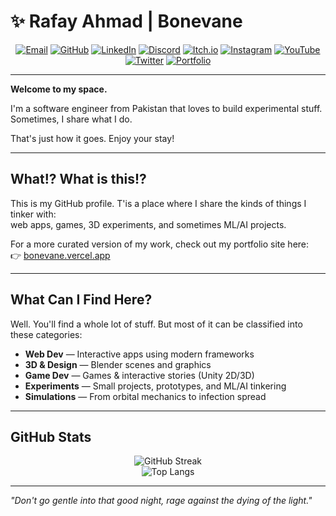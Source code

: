 # ✨ Rafay Ahmad | Bonevane

<div align="center">

[![Email](https://img.shields.io/badge/Email-34A853?style=flat&logo=gmail&logoColor=white)](mailto:rahmad.atomic44@gmail.com)
[![GitHub](https://img.shields.io/badge/GitHub-181717?style=flat&logo=github&logoColor=white)](https://github.com/bonevane)
[![LinkedIn](https://img.shields.io/badge/LinkedIn-0A66C2?style=flat&logo=linkedin&logoColor=white)](https://linkedin.com/in/rafay-ahmad)
[![Discord](https://img.shields.io/badge/Discord-5865F2?style=flat&logo=discord&logoColor=white)](https://discord.com/users/bonevane)
[![Itch.io](https://img.shields.io/badge/Itch.io-FA5C5C?style=flat&logo=itchdotio&logoColor=white)](https://bonevane.itch.io)
[![Instagram](https://img.shields.io/badge/Instagram-E4405F?style=flat&logo=instagram&logoColor=white)](https://instagram.com/rafay_ahmad44)
[![YouTube](https://img.shields.io/badge/YouTube-FF0000?style=flat&logo=youtube&logoColor=white)](https://youtube.com/@bonevane)
[![Twitter](https://img.shields.io/badge/Twitter-000000?style=flat&logo=x&logoColor=white)](https://x.com/Bonevane_YT)
[![Portfolio](https://img.shields.io/badge/Portfolio-4285F4?style=flat&logo=googlechrome&logoColor=white)](https://bonevane.vercel.app)

</div>

---

**Welcome to my space.**

I'm a software engineer from Pakistan that loves to build experimental stuff. Sometimes, I share what I do.

That's just how it goes. Enjoy your stay!

---

## What!? What is this!?

This is my GitHub profile. T'is a place where I share the kinds of things I tinker with:  
web apps, games, 3D experiments, and sometimes ML/AI projects.  

For a more curated version of my work, check out my portfolio site here:  
👉 [bonevane.vercel.app](https://bonevane.vercel.app)

---

## What Can I Find Here?  

Well. You'll find a whole lot of stuff. But most of it can be classified into these categories:

- **Web Dev** — Interactive apps using modern frameworks  
- **3D & Design** — Blender scenes and graphics  
- **Game Dev** — Games & interactive stories (Unity 2D/3D)  
- **Experiments** — Small projects, prototypes, and ML/AI tinkering  
- **Simulations** — From orbital mechanics to infection spread

___

## GitHub Stats

<div align="center">

![GitHub Streak](https://streak-stats.demolab.com?user=bonevane&theme=tokyonight&hide_border=true)  
![Top Langs](https://github-readme-stats.vercel.app/api/top-langs/?username=bonevane&layout=compact&theme=tokyonight&hide_border=true)

</div>

---

_"Don't go gentle into that good night, rage against the dying of the light."_
